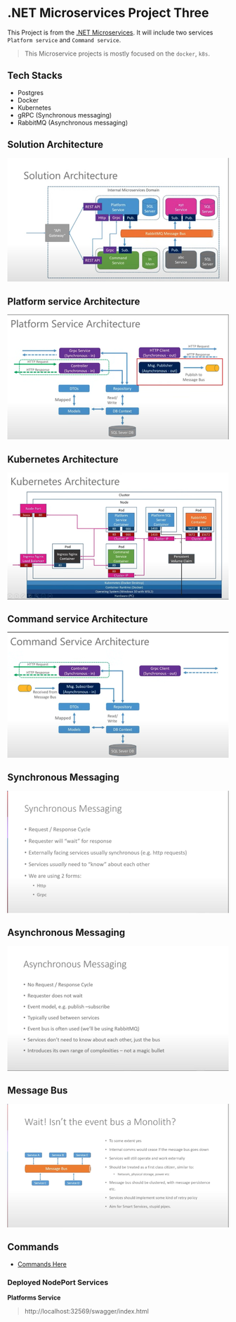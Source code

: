 # .NET Microservices Project Three

This Project is from the [.NET Microservices](https://www.youtube.com/watch?v=DgVjEo3OGBI).
It will include two services `Platform service` and `Command service`.

> This Microservice projects is mostly focused on the `docker`, `k8s`.

## Tech Stacks

-   Postgres
-   Docker
-   Kubernetes
-   gRPC (Synchronous messaging)
-   RabbitMQ (Asynchronous messaging)

## Solution Architecture

![Solution Architecture](examples/solution-architecture.png)

## Platform service Architecture

![Platform service Architecture](examples/platform-service-architecture.png)

## Kubernetes Architecture

![Kubernetes Architecture](examples/kubernetes-architecture.png)

## Command service Architecture

![Command service Architecture](examples/command-service-architecture.png)

## Synchronous Messaging

![Synchronous Messaging](examples/synchronous-messaging.png)

## Asynchronous Messaging

![Asynchronous Messaging](examples/asynchronous-messaging.png)

## Message Bus

![Asynchronous Messaging](examples/message-bus.png)

## Commands

-   [Commands Here](./Commands.md)

### Deployed NodePort Services

**Platforms Service**

> http://localhost:32569/swagger/index.html <br/>
